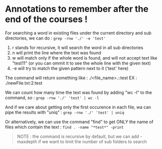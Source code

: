 # Annotations to remember after the end of the courses !

For searching a word in existing files under the current directory and sub directories, we can do :
```grep -rnw './' -e 'test' ```
1. r stands for recursive, it will search the word in all sub directories
2. n will print the line where the text was found
3. w will match only if the whole word is found, and will not accept text like "test11" (or you can ommit it to see the whole line with the given text)
4. -e will try to match the given pattern next to it ('test' here)

The command will return something like :
./<file_name>.<extension>:<line where the text was found>:test
EX : ./newFile.txt:2:test


We can count how many time the text was found by adding "wc -l" to the command, so :
```grep -rnw './' 'test' | wc -l```

And if we care about getting only the first occurence in each file, wa can pipe the results with "uniq" :
```grep -rnw './' 'test' | uniq``` 

Or alternatively, we can use the command "find" to get ONLY the name of files which contain the text :
```find . -name "*test*" -print```
> NOTE : the command is recursive by default, but we can add -maxdepth <number> if we want to limit the number of sub folders to search
